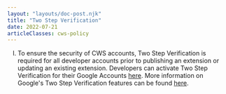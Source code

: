 ```yaml
---
layout: "layouts/doc-post.njk"
title: "Two Step Verification"
date: 2022-07-21
articleClasses: cws-policy
---
```


<!-- Atypical formatting is necessary to enable markdown formatting for LI contents -->
<ol type="I">
<li>

To ensure the security of CWS accounts, Two Step Verification is required for all developer accounts
prior to publishing an extension or updating an existing extension. Developers can activate Two Step
Verification for their Google Accounts [here][enroll]. More information on Google's Two Step
Verification features can be found [here][two-step].

</li>
</ol>

[enroll]: https://myaccount.google.com/security/signinoptions/two-step-verification/enroll-welcome
[two-step]: https://www.google.com/landing/2step/
